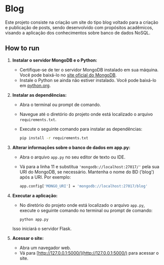 # Blog

Este projeto consiste na criação um site do tipo blog voltado para a criação e publicação de posts, sendo desenvolvido com propósitos acadêmicos, visando a aplicação dos conhecimentos sobre banco de dados NoSQL.

 ## How to run
1. **Instalar o servidor MongoDB e o Python:**
   - Certifique-se de ter o servidor MongoDB instalado em sua máquina. Você pode baixá-lo no [site oficial do MongoDB](https://www.mongodb.com/try/download/community).
   - Instale o Python se ainda não estiver instalado. Você pode baixá-lo em [python.org](https://www.python.org/downloads/).

2. **Instalar as dependências:**
   - Abra o terminal ou prompt de comando.
   - Navegue até o diretório do projeto onde está localizado o arquivo `requirements.txt`.
   - Execute o seguinte comando para instalar as dependências:

     ```bash
     pip install -r requirements.txt
     ```

3. **Alterar informações sobre o banco de dados em app.py:**
   - Abra o arquivo `app.py` no seu editor de texto ou IDE.
   - Vá para a linha 11 e substitua `'mongodb://localhost:27017/'` pela sua URI do MongoDB, se necessário. Mantenha o nome do BD ('blog') após a URI. Por exemplo:
     
     ```bash
     app.config['MONGO_URI'] = 'mongodb://localhost:27017/blog'
     ```

4. **Executar a aplicação:**
   - No diretório do projeto onde está localizado o arquivo `app.py`, execute o seguinte comando no terminal ou prompt de comando:

     ```bash
     python app.py
     ```

   Isso iniciará o servidor Flask.

5. **Acessar o site:**
   - Abra um navegador web.
   - Vá para [http://127.0.0.1:5000/](http://127.0.0.1:5000/) para acessar o site.


